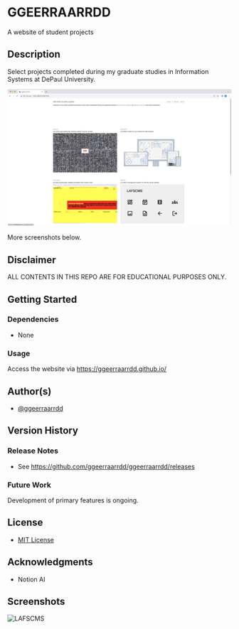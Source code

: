 # GGEERRAARRDD

A website of student projects

## Description

Select projects completed during my graduate studies in Information Systems at DePaul University.

![GGEERRAARRDD](/images/ggeerraarrdd.png)

More screenshots below.

## Disclaimer

ALL CONTENTS IN THIS REPO ARE FOR EDUCATIONAL PURPOSES ONLY.

## Getting Started

### Dependencies

* None

### Usage

Access the website via <https://ggeerraarrdd.github.io/>

## Author(s)

* [@ggeerraarrdd](https://github.com/ggeerraarrdd/)

## Version History

### Release Notes

* See <https://github.com/ggeerraarrdd/ggeerraarrdd/releases>

### Future Work

Development of primary features is ongoing.

## License

* [MIT License](https://github.com/ggeerraarrdd/large-parks/blob/main/LICENSE)

## Acknowledgments

* Notion AI

## Screenshots

![LAFSCMS](/static/images/lafscms_2.png)
